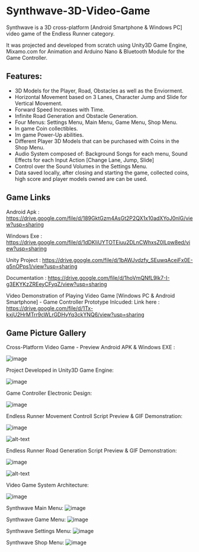 # Synthwave-3D-Video-Game

Synthwave is a 3D cross-platform [Android Smartphone & Windows PC] video game of the Endless Runner category.

It was projected and developed from scratch using Unity3D Game Engine, Mixamo.com for Animation and Arduino Nano & Bluetooth Module for the Game Controller.

## Features:

- 3D Models for the Player, Road, Obstacles as well as the Enviorment.
- Horizontal Movement based on 3 Lanes, Character Jump and Slide for Vertical Movement.
- Forward Speed Increases with Time. 
- Infinite Road Generation and Obstacle Generation.
- Four Menus: Settings Menu, Main Menu, Game Menu, Shop Menu.
- In game Coin collectibles.
- Im game Power-Up abilities.
- Different Player 3D Models that can be purchased with Coins in the Shop Menu.
- Audio System composed of: Background Songs for each menu, Sound Effects for each Input Action [Change Lane, Jump, Slide]
- Control over the Sound Volumes in the Settings Menu.
- Data saved locally, after closing and starting the game, collected coins, high score and player models owned are can be used.


## Game Links
Android Apk     : https://drive.google.com/file/d/189GktGzm4AsGt2P2QX1x10adXYoJ0nlG/view?usp=sharing

Windows Exe     : https://drive.google.com/file/d/1dDKIiUYTOTEiuu2DLnCWhxsZ0lLpw8ed/view?usp=sharing

Unity Project   : https://drive.google.com/file/d/1bAWJvdzfy_SEuwqAceiFx0E-q5nOPps1/view?usp=sharing

Documentation   : https://drive.google.com/file/d/1hoVmQNfL9lk7-I-g3EKYKzZREeyCFyqZ/view?usp=sharing

Video Demonstration of Playing Video Game [Windows PC & Android Smartphone] - Game Controller Prototype Inlcuded:
Link here       : https://drive.google.com/file/d/1Tx-kxjU2HrMTrr9cWLrGDHyYq3ckYNQ6/view?usp=sharing

## Game Picture Gallery

Cross-Platform Video Game - Preview Android APK & Windows EXE : 

![image](https://user-images.githubusercontent.com/72070804/191822211-23339659-cc98-438a-9654-edf8bf432b91.png)

Project Developed in Unity3D Game Engine:

![image](https://user-images.githubusercontent.com/72070804/191822739-bb2b01a8-63f3-41fb-a7c4-c844f95c15a5.png)

Game Controller Electronic Design:

![image](https://user-images.githubusercontent.com/72070804/191822886-cc0bec3b-4e6d-42b7-8f00-9c0619548990.png)

Endless Runner Movement Controll Script Preview & GIF Demonstration:

![image](https://user-images.githubusercontent.com/72070804/191823321-8c15a137-caa6-4be6-8412-576d05aabaef.png)

![alt-text](https://github.com/BogdanSfrangeu/Synthwave-3D-Video-Game/blob/ee06d90b2af1158919f06b10774a77dcfe1d8930/GIFs/Movement_Controll.gif)

Endless Runner Road Generation Script Preview & GIF Demonstration:

![image](https://user-images.githubusercontent.com/72070804/191826930-ede6d58a-28a4-49e0-b479-aabdd276239a.png)

![alt-text](https://github.com/BogdanSfrangeu/Synthwave-3D-Video-Game/blob/ee06d90b2af1158919f06b10774a77dcfe1d8930/GIFs/Road_Generation.gif)

Video Game System Architecture: 

![image](https://user-images.githubusercontent.com/72070804/191827241-a8469d17-c51b-44d6-875c-836f05b75527.png)

Synthwave Main Menu:
![image](https://user-images.githubusercontent.com/72070804/191827866-7b2695e7-a493-4d80-b4f9-8e7be1eea1f7.png)

Synthwave Game Menu:
![image](https://user-images.githubusercontent.com/72070804/191827904-43c52cff-dd6f-4811-986e-1749c54da9c4.png)


Synthwave Settings Menu:
![image](https://user-images.githubusercontent.com/72070804/191827937-5989e61f-1066-417e-a1f6-d5222dd32a5c.png)

Synthwave Shop Menu:
![image](https://user-images.githubusercontent.com/72070804/191827974-ca1ffbdd-9a75-4eac-9b49-15bff777b978.png)

